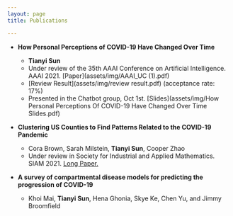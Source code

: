 ```yaml
---
layout: page
title: Publications

---
```

* **How Personal Perceptions of COVID-19 Have Changed Over Time** 
  * **Tianyi Sun**
  * Under review of the 35th AAAI Conference on Artificial Intelligence. AAAI 2021. [Paper](assets/img/AAAI_UC (1).pdf)
  * [Review Result](assets/img/review result.pdf) (acceptance rate: 17%) 
  * Presented in the Chatbot group, Oct 1st. [Slides](assets/img/How Personal Perceptions Of COVID-19 Have Changed Over Time Slides.pdf) 
 

* **Clustering US Counties to Find Patterns Related to the COVID-19 Pandemic** 
  * Cora Brown, Sarah Milstein, **Tianyi Sun**, Cooper Zhao
  * Under review in Society for Industrial and Applied Mathematics. SIAM 2021. [Long Paper.](assets/img/Clustering_write_up.pdf)

* **A survey of compartmental disease models for predicting the progression of COVID-19**
  * Khoi Mai, **Tianyi Sun**, Hena Ghonia, Skye Ke, Chen Yu, and Jimmy Broomfield
